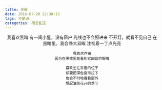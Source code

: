 ```yaml
---
title: 黑屋
date: 2016-07-20 22:38:13
tags: 不是诗
categories: 胡言乱语
---
```


<img src="http://images.iamtaoxin.com/1469696430979.jpg" alt="">
<div style="text-align: center">
	我喜欢黑暗
	有一间小屋，没有窗户
	光线也不会照进来
	不开灯，就看不见自己
	在黑暗里，我会睁大双眼
	注视着一丁点光亮

	我喜欢养猫
	因为在黑夜里能看到它幽蓝的眼睛

	喜欢坐在靠窗的位子
	却要把深色窗帘拉下
	也会不时地看看窗外
	想起油菜花开的季节
</div>